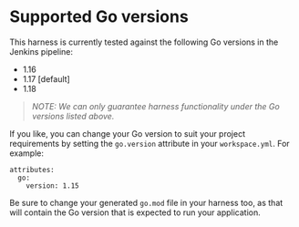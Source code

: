 # Supported Go versions

This harness is currently tested against the following Go versions in the Jenkins pipeline:

* 1.16
* 1.17 [default]
* 1.18

> _NOTE: We can only guarantee harness functionality under the Go versions listed above._

If you like, you can change your Go version to suit your project requirements by setting the `go.version` attribute in your `workspace.yml`. For example:

    attributes:
      go:
        version: 1.15

Be sure to change your generated `go.mod` file in your harness too, as that will contain the Go version that is expected to run your application.
